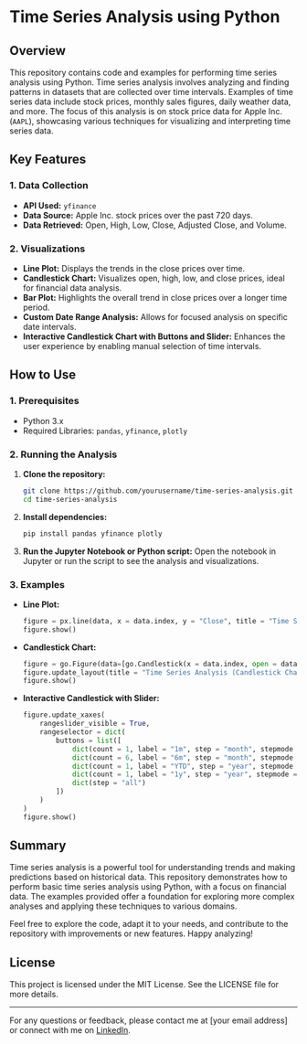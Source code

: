 # Time Series Analysis using Python

## Overview

This repository contains code and examples for performing time series analysis using Python. Time series analysis involves analyzing and finding patterns in datasets that are collected over time intervals. Examples of time series data include stock prices, monthly sales figures, daily weather data, and more. The focus of this analysis is on stock price data for Apple Inc. (`AAPL`), showcasing various techniques for visualizing and interpreting time series data.

## Key Features

### 1. Data Collection
- **API Used:** `yfinance`
- **Data Source:** Apple Inc. stock prices over the past 720 days.
- **Data Retrieved:** Open, High, Low, Close, Adjusted Close, and Volume.

### 2. Visualizations
- **Line Plot:** Displays the trends in the close prices over time.
- **Candlestick Chart:** Visualizes open, high, low, and close prices, ideal for financial data analysis.
- **Bar Plot:** Highlights the overall trend in close prices over a longer time period.
- **Custom Date Range Analysis:** Allows for focused analysis on specific date intervals.
- **Interactive Candlestick Chart with Buttons and Slider:** Enhances the user experience by enabling manual selection of time intervals.

## How to Use

### 1. Prerequisites
- Python 3.x
- Required Libraries: `pandas`, `yfinance`, `plotly`

### 2. Running the Analysis
1. **Clone the repository:**
   ```bash
   git clone https://github.com/yourusername/time-series-analysis.git
   cd time-series-analysis
   ```

2. **Install dependencies:**
   ```bash
   pip install pandas yfinance plotly
   ```

3. **Run the Jupyter Notebook or Python script:**
   Open the notebook in Jupyter or run the script to see the analysis and visualizations.

### 3. Examples
- **Line Plot:**
  ```python
  figure = px.line(data, x = data.index, y = "Close", title = "Time Series Analysis (Line Plot)")
  figure.show()
  ```

- **Candlestick Chart:**
  ```python
  figure = go.Figure(data=[go.Candlestick(x = data.index, open = data["Open"], high = data["High"], low = data["Low"], close = data["Close"])])
  figure.update_layout(title = "Time Series Analysis (Candlestick Chart)", xaxis_rangeslider_visible = False)
  figure.show()
  ```

- **Interactive Candlestick with Slider:**
  ```python
  figure.update_xaxes(
      rangeslider_visible = True,
      rangeselector = dict(
          buttons = list([
              dict(count = 1, label = "1m", step = "month", stepmode = "backward"),
              dict(count = 6, label = "6m", step = "month", stepmode = "backward"),
              dict(count = 1, label = "YTD", step = "year", stepmode = "todate"),
              dict(count = 1, label = "1y", step = "year", stepmode = "backward"),
              dict(step = "all")
          ])
      )
  )
  figure.show()
  ```

## Summary

Time series analysis is a powerful tool for understanding trends and making predictions based on historical data. This repository demonstrates how to perform basic time series analysis using Python, with a focus on financial data. The examples provided offer a foundation for exploring more complex analyses and applying these techniques to various domains.

Feel free to explore the code, adapt it to your needs, and contribute to the repository with improvements or new features. Happy analyzing!

## License

This project is licensed under the MIT License. See the LICENSE file for more details.

---

For any questions or feedback, please contact me at [your email address] or connect with me on [LinkedIn](your-linkedin-profile).
